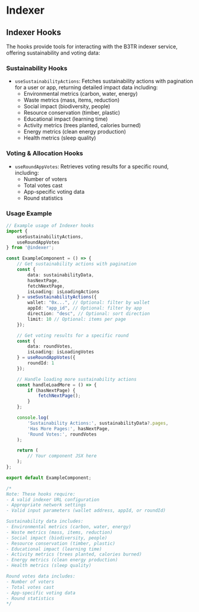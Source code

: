 # Indexer

## Indexer Hooks

The hooks provide tools for interacting with the B3TR indexer service, offering sustainability and voting data:

### Sustainability Hooks

* `useSustainabilityActions`: Fetches sustainability actions with pagination for a user or app, returning detailed impact data including:
  * Environmental metrics (carbon, water, energy)
  * Waste metrics (mass, items, reduction)
  * Social impact (biodiversity, people)
  * Resource conservation (timber, plastic)
  * Educational impact (learning time)
  * Activity metrics (trees planted, calories burned)
  * Energy metrics (clean energy production)
  * Health metrics (sleep quality)

### Voting & Allocation Hooks

* `useRoundAppVotes`: Retrieves voting results for a specific round, including:
  * Number of voters
  * Total votes cast
  * App-specific voting data
  * Round statistics

### Usage Example

```typescript
// Example usage of Indexer hooks
import { 
    useSustainabilityActions,
    useRoundAppVotes 
} from '@indexer';

const ExampleComponent = () => {
    // Get sustainability actions with pagination
    const { 
        data: sustainabilityData,
        hasNextPage,
        fetchNextPage,
        isLoading: isLoadingActions 
    } = useSustainabilityActions({
        wallet: "0x...", // Optional: filter by wallet
        appId: "app_id", // Optional: filter by app
        direction: "desc", // Optional: sort direction
        limit: 10 // Optional: items per page
    });

    // Get voting results for a specific round
    const { 
        data: roundVotes,
        isLoading: isLoadingVotes 
    } = useRoundAppVotes({
        roundId: 1
    });

    // Handle loading more sustainability actions
    const handleLoadMore = () => {
        if (hasNextPage) {
            fetchNextPage();
        }
    };

    console.log(
        'Sustainability Actions:', sustainabilityData?.pages,
        'Has More Pages:', hasNextPage,
        'Round Votes:', roundVotes
    );

    return (
        // Your component JSX here
    );
};

export default ExampleComponent;

/*
Note: These hooks require:
- A valid indexer URL configuration
- Appropriate network settings
- Valid input parameters (wallet address, appId, or roundId)

Sustainability data includes:
- Environmental metrics (carbon, water, energy)
- Waste metrics (mass, items, reduction)
- Social impact (biodiversity, people)
- Resource conservation (timber, plastic)
- Educational impact (learning time)
- Activity metrics (trees planted, calories burned)
- Energy metrics (clean energy production)
- Health metrics (sleep quality)

Round votes data includes:
- Number of voters
- Total votes cast
- App-specific voting data
- Round statistics
*/
```
